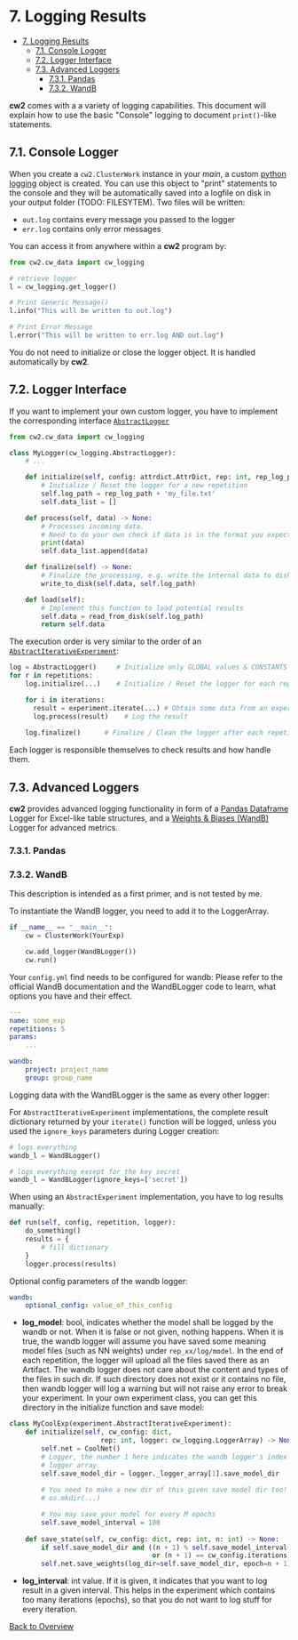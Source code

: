 # 7. Logging Results

- [7. Logging Results](#7-logging-results)
  - [7.1. Console Logger](#71-console-logger)
  - [7.2. Logger Interface](#72-logger-interface)
  - [7.3. Advanced Loggers](#73-advanced-loggers)
    - [7.3.1. Pandas](#731-pandas)
    - [7.3.2. WandB](#732-wandb)

**cw2** comes with a a variety of logging capabilities. This document will explain how to use the basic "Console" logging to document `print()`-like statements.

## 7.1. Console Logger
When you create a `cw2.ClusterWork` instance in your _main_, a custom [python logging](https://docs.python.org/3/howto/logging.html) object is created. You can use this object to "print" statements to the console and they will be automatically saved into a logfile on disk in your output folder (TODO: FILESYTEM). Two files will be written:

- `out.log` contains every message you passed to the logger
- `err.log` contains only error messages

You can access it from anywhere within a **cw2** program by:

```python
from cw2.cw_data import cw_logging

# retrieve logger
l = cw_logging.get_logger()

# Print Generic Message()
l.info("This will be written to out.log")

# Print Error Message
l.error("This will be written to err.log AND out.log")
```

You do not need to initialize or close the logger object. It is handled automatically by **cw2**.

## 7.2. Logger Interface
If you want to implement your own custom logger, you have to implement the corresponding interface [`AbstractLogger`](../cw2/cw_data/cw_logging.py)

```Python
from cw2.cw_data import cw_logging

class MyLogger(cw_logging.AbstractLogger):
    # ...

    def initialize(self, config: attrdict.AttrDict, rep: int, rep_log_path: str):
        # Initialize / Reset the logger for a new repetition
        self.log_path = rep_log_path + 'my_file.txt'
        self.data_list = []

    def process(self, data) -> None:
        # Processes incoming data.
        # Need to do your own check if data is in the format you expect.
        print(data)
        self.data_list.append(data)

    def finalize(self) -> None:
        # Finalize the processing, e.g. write the internal data to disk and close all writers
        write_to_disk(self.data, self.log_path)

    def load(self):
        # Implement this function to load potential results
        self.data = read_from_disk(self.log_path)
        return self.data
```

The execution order is very similar to the order of an [`AbstractIterativeExperiment`](../cw2/experiment.py):

```Python
log = AbstractLogger()     # Initialize only GLOBAL values & CONSTANTS
for r in repetitions:
    log.initialize(...)    # Initialize / Reset the logger for each repetition.

    for i in iterations:
      result = experiment.iterate(...) # Obtain some data from an experiment
      log.process(result)    # Log the result
    
    log.finalize()      # Finalize / Clean the logger after each repetition
```
Each logger is responsible themselves to check results and how handle them.


## 7.3. Advanced Loggers
**cw2** provides advanced logging functionality in form of a [Pandas Dataframe](https://pandas.pydata.org/) Logger for Excel-like table structures, and a [Weights & Biases (WandB)](https://wandb.ai/site) Logger for advanced metrics.
### 7.3.1. Pandas
### 7.3.2. WandB
This description is intended as a first primer, and is not tested by me.

To instantiate the WandB logger, you need to add it to the LoggerArray.

```Python
if __name__ == "__main__":
    cw = ClusterWork(YourExp)

    cw.add_logger(WandBLogger())
    cw.run()
```

Your `config.yml` find needs to be configured for wandb:
Please refer to the official WandB documentation and the WandBLogger code to learn, what options you have and their effect.

```yaml
---
name: some_exp
repetitions: 5
params:
    ...

wandb:
    project: project_name
    group: group_name
```

Logging data with the WandBLogger is the same as every other logger:

For `AbstractIterativeExperiment` implementations, the complete result dictionary returned by your `iterate()` function will be logged, unless you used the `ignore_keys` parameters during Logger creation:

```Python
# logs everything
wandb_l = WandBLogger()

# logs everything except for the key secret
wandb_l = WandBLogger(ignore_keys=['secret'])
```

When using an `AbstractExperiment` implementation, you have to log results manually:

```Python
def run(self, config, repetition, logger):
    do_something()
    results = {
        # fill dictionary
    }
    logger.process(results)
```

Optional config parameters of the wandb logger:
```yaml
wandb: 
    optional_config: value_of_this_config
```
- **log_model**: bool, indicates whether the model shall be logged by the wandb or not. 
When it is false or not given, nothing happens.
When it is true, the wandb logger will assume you have saved some meaning model files (such as NN weights) under `rep_xx/log/model`. 
In the end of each repetition, the logger will upload all the files saved there as an Artifact. 
The wandb logger does not care about the content and types of the files in such dir.
If such directory does not exist or it contains no file, then wandb logger will log a warning but will not raise any error to break your experiment. 
In your own experiment class, you can get this directory in the initialize function and save model:
```python
class MyCoolExp(experiment.AbstractIterativeExperiment):
    def initialize(self, cw_config: dict,
                       rep: int, logger: cw_logging.LoggerArray) -> None:
        self.net = CoolNet()
        # Logger, the number 1 here indicates the wandb logger's index in the 
        # logger array
        self.save_model_dir = logger._logger_array[1].save_model_dir
        
        # You need to make a new dir of this given save model dir too!
        # os.mkdir(...)

        # You may save your model for every M epochs
        self.save_model_interval = 100
        
    def save_state(self, cw_config: dict, rep: int, n: int) -> None:        
        if self.save_model_dir and ((n + 1) % self.save_model_interval == 0
                                    or (n + 1) == cw_config.iterations):
        self.net.save_weights(log_dir=self.save_model_dir, epoch=n + 1)
```

- **log_interval**: int value. If it is given, it indicates that you want to log result in a given interval. 
This helps in the experiment which contains too many iterations (epochs), so that you do not want to log stuff for every iteration.   

[Back to Overview](./)